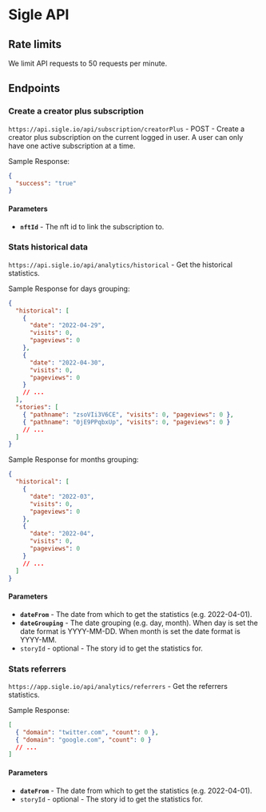 # Sigle API

## Rate limits

We limit API requests to 50 requests per minute.

## Endpoints

### Create a creator plus subscription

`https://api.sigle.io/api/subscription/creatorPlus` - POST - Create a creator plus subscription on the current logged in user. A user can only have one active subscription at a time.

Sample Response:

```json
{
  "success": "true"
}
```

#### Parameters

- **`nftId`** - The nft id to link the subscription to.

### Stats historical data

`https://api.sigle.io/api/analytics/historical` - Get the historical statistics.

Sample Response for days grouping:

```json
{
  "historical": [
    {
      "date": "2022-04-29",
      "visits": 0,
      "pageviews": 0
    },
    {
      "date": "2022-04-30",
      "visits": 0,
      "pageviews": 0
    }
    // ...
  ],
  "stories": [
    { "pathname": "zsoVIi3V6CE", "visits": 0, "pageviews": 0 },
    { "pathname": "0jE9PPqbxUp", "visits": 0, "pageviews": 0 }
    // ...
  ]
}
```

Sample Response for months grouping:

```json
{
  "historical": [
    {
      "date": "2022-03",
      "visits": 0,
      "pageviews": 0
    },
    {
      "date": "2022-04",
      "visits": 0,
      "pageviews": 0
    }
    // ...
  ]
}
```

#### Parameters

- **`dateFrom`** - The date from which to get the statistics (e.g. 2022-04-01).
- **`dateGrouping`** - The date grouping (e.g. day, month). When day is set the date format is YYYY-MM-DD. When month is set the date format is YYYY-MM.
- `storyId` - optional - The story id to get the statistics for.

### Stats referrers

`https://app.sigle.io/api/analytics/referrers` - Get the referrers statistics.

Sample Response:

```json
[
  { "domain": "twitter.com", "count": 0 },
  { "domain": "google.com", "count": 0 }
  // ...
]
```

#### Parameters

- **`dateFrom`** - The date from which to get the statistics (e.g. 2022-04-01).
- `storyId` - optional - The story id to get the statistics for.
